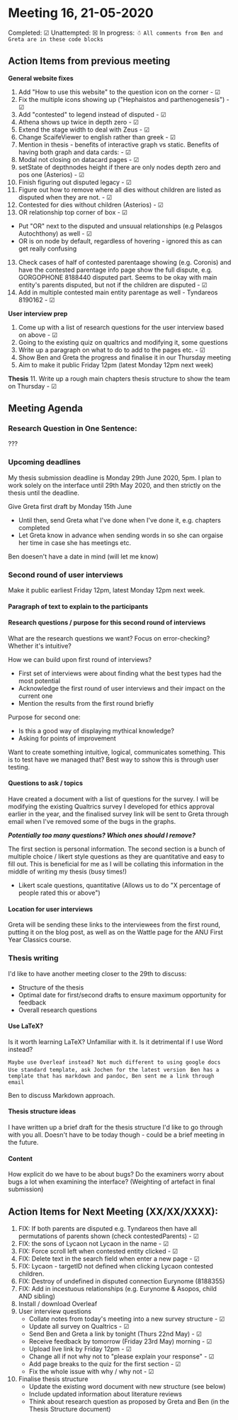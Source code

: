 # Meeting 16, 21-05-2020

Completed: &#9745;
Unattempted: &#9746;
In progress: &#9731;
``` All comments from Ben and Greta are in these code blocks ```

## Action Items from previous meeting

__General website fixes__
1. Add "How to use this website" to the question icon on the corner - &#9745;
3. Fix the multiple icons showing up ("Hephaistos and parthenogenesis") - &#9745;
5. Add "contested" to legend instead of disputed - &#9745;
6. Athena shows up twice in depth zero - &#9745;
15. Extend the stage width to deal with Zeus - &#9745;
16. Change ScaifeViewer to english rather than greek - &#9745;
17. Mention in thesis - benefits of interactive graph vs static. Benefits of having both graph and data cards: - &#9745;
18. Modal not closing on datacard pages - &#9745;
19. setState of depthnodes height if there are only nodes depth zero and pos one (Asterios) - &#9745;
20. Finish figuring out disputed legacy - &#9745;
21. Figure out how to remove where all dies without children are listed as disputed when they are not. - &#9745;
7. Contested for dies without children (Asterios) - &#9745;
12. OR relationship top corner of box - &#9745;
- Put "OR" next to the disputed and unsuual relationships (e.g Pelasgos Autochthony) as well - &#9745;
- OR is on node by default, regardless of hovering - ignored this as can get really confusing
13. Check cases of half of contested parentaage showing (e.g. Coronis) and have the contested parentage info page show the full dispute, e.g. GORGOPHONE 8188440 disputed part. Seems to be okay with main entity's parents disputed, but not if the children are disputed - &#9745;
14. Add in multiple contested main entity parentage as well - Tyndareos 8190162 - &#9745;

__User interview prep__
1. Come up with a list of research questions for the user interview based on above - &#9745;
2. Going to the existing quiz on qualtrics and modifying it, some questions
3. Write up a paragraph on what to do to add to the pages etc. - &#9745;
4. Show Ben and Greta the progress and finalise it in our Thursday meeting
5. Aim to make it public Friday 12pm (latest Monday 12pm next week)

__Thesis__
11. Write up a rough main chapters thesis structure to show the team on Thursday - &#9745;

## Meeting Agenda

### Research Question in One Sentence:

???

### Upcoming deadlines

My thesis submission deadline is Monday 29th June 2020, 5pm.
I plan to work solely on the interface until 29th May 2020, and then strictly on the thesis until the deadline.

Give Greta first draft by Monday 15th June
- Until then, send Greta what I've done when I've done it, e.g. chapters completed
- Let Greta know in advance when sending words in so she can orgaise her time in case she has meetings etc.

Ben doesen't have a date in mind (will let me know)

### Second round of user interviews 

Make it public earliest Friday 12pm, latest Monday 12pm next week.

#### Paragraph of text to explain to the participants


#### Research questions / purpose for this second round of interviews

What are the research questions we want?
Focus on error-checking? Whether it's intuitive?

How we can build upon first round of interviews?
- First set of interviews were about finding what the best types had the most potential
- Acknowledge the first round of user interviews and their impact on the current one
- Mention the results from the first round briefly

Purpose for second one:
- Is this a good way of displaying mythical knowledge? 
- Asking for points of improvement

Want to create something intuitive, logical, communicates something. This is to test have we managed that? Best way to sshow this is through user testing.

#### Questions to ask / topics

Have created a document with a list of questions for the survey. I will be modifying the existing Qualtrics survey I developed for ethics approval earlier in the year, and the finalised survey link will be sent to Greta through email when I've removed some of the bugs in the graphs.

___Potentially too many questions? Which ones should I remove?___

The first section is personal information.
The second section is a bunch of multiple choice / likert style questions as they are quantitative and easy to fill out. This is beneficial for me as I will be collating this information in the middle of writing my thesis (busy times!)
- Likert scale questions, quantitative
(Allows us to do "X percentage of people rated this <Likely> or above")

#### Location for user interviews

Greta will be sending these links to the interviewees from the first round, putting it on the blog post, as well as on the Wattle page for the ANU First Year Classics course.

### Thesis writing

I'd like to have another meeting closer to the 29th to discuss:
* Structure of the thesis
* Optimal date for first/second drafts to ensure maximum opportunity for feedback
* Overall research questions

#### Use LaTeX?

Is it worth learning LaTeX? Unfamiliar with it.
Is it detrimental if I use Word instead?

``` Maybe use Overleaf instead? Not much different to using google docs ```
``` Use standard template, ask Jochen for the latest version ```
``` Ben has a template that has markdown and pandoc, Ben sent me a link through email```

Ben to discuss Markdown approach.

#### Thesis structure ideas

I have written up a brief draft for the thesis structure I'd like to go through with you all. Doesn't have to be today though - could be a brief meeting in the future.

#### Content

How explicit do we have to be about bugs? Do the examiners worry about bugs a lot when examining the interface? (Weighting of artefact in final submission)


## Action Items for Next Meeting (XX/XX/XXXX):
1. FIX: If both parents are disputed e.g. Tyndareos then have all permutations of parents shown (check contestedParents) - &#9745;
2. FIX: the sons of Lycaon not Lycaon in the name - &#9745;
2. FIX: Force scroll left when contested entity clicked - &#9745;
3. FIX: Delete text in the search field when enter a new page - &#9745;
4. FIX: Lycaon - targetID not defined when clicking Lycaon contested children.
5. FIX: Destroy of undefined in disputed connection Eurynome (8188355)
6. FIX: Add in incestuous relationships (e.g. Eurynome & Asopos, child AND sibling)
3. Install / download Overleaf
4. User interview questions
    - Collate notes from today's meeting into a new survey structure - &#9745;
    - Update all survey on Qualtrics - &#9745;
    - Send Ben and Greta a link by tonight (Thurs 22nd May) - &#9745;
    - Receive feedback by tomorrow (Friday 23rd May) morning - &#9745;
    - Upload live link by Friday 12pm - &#9745;
    - Change all if not why not to "please explain your response" - &#9745;
    - Add page breaks to the quiz for the first section - &#9745;
    - Fix the whole issue with why / why not - &#9745;
5. Finalise thesis structure
    - Update the existing word document with new structure (see below)
    - Include updated information about literature reviews
    - Think about research question as proposed by Greta and Ben (in the Thesis Structure document)

